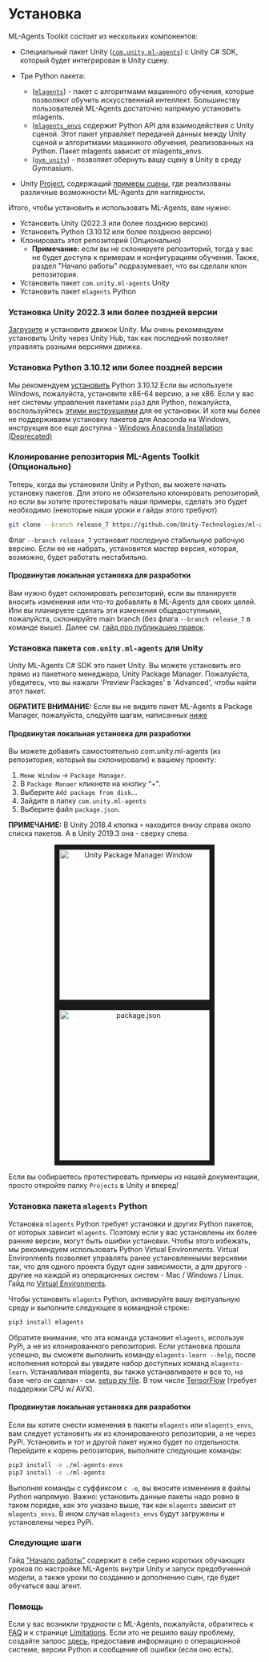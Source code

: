 # Установка

ML-Agents Toolkit состоит из нескольких компонентов:

- Специальный пакет Unity ([`com.unity.ml-agents`](https://github.com/Unity-Technologies/ml-agents/tree/main/com.unity.ml-agents))
с Unity C# SDK, который будет интегрирован в Unity сцену.

- Три Python пакета:
  - ([`mlagents`](https://github.com/Unity-Technologies/ml-agents/tree/main/ml-agents)) - пакет с алгоритмами машинного обучения,
  которые позволяют обучить искусственный интеллект. Большинству пользователей ML-Agents достаточно напрямую установить mlagents.
  - ([`mlagents_envs`](https://github.com/Unity-Technologies/ml-agents/tree/main/ml-agents-envs) содержит Python
  API для взаимодействия с Unity сценой. Этот пакет управляет передачей данных между Unity сценой и алгоритмами
  машинного обучения, реализованных на Python. Пакет mlagents зависит от mlagents_envs.
  - ([`gym_unity`](https://github.com/Unity-Technologies/ml-agents/tree/main/gym-unity)) - позволяет обернуть вашу сцену
  в Unity в среду Gymnasium.
- Unity [Project](https://github.com/Unity-Technologies/ml-agents/tree/main/Project),
содержащий [примеры сцены](https://github.com/Unity-Technologies/ml-agents/blob/main/docs/Learning-Environment-Examples.md),
где реализованы различные возможности ML-Agents для наглядности.

Итого, чтобы установить и использовать ML-Agents, вам нужно:
- Установить Unity (2022.3 или более позднюю версию)
- Установить Python (3.10.12 или более позднюю версию)
- Клонировать этот репозиторий (Опционально)
  - __Примечание:__ если вы не склонируете репозиторий, тогда у вас не будет доступа к примерам и конфигурациям обучения.
  Также, раздел "Начало работы" подразумевает, что вы сделали клон репозитория.
- Установить пакет `com.unity.ml-agents` Unity
- Установить пакет `mlagents` Python

### Установка **Unity 2022.3** или более поздней версии

[Загрузите](https://unity3d.com/get-unity/download) и установите движок Unity.
Мы очень рекомендуем установить Unity через Unity Hub, так как последний позволяет управлять разными версиями движка.

### Установка **Python 3.10.12** или более поздней версии

Мы рекомендуем [установить](https://www.python.org/downloads/) Python 3.10.12
Если вы используете Windows, пожалуйста, установите x86-64 версию, а не x86.
Если у вас нет системы управления пакетами `pip3` для Python, пожалуйста,
воспользуйтесь [этими инструкциями](https://packaging.python.org/guides/installing-using-linux-tools/#installing-pip-setuptools-wheel-with-linux-package-managers)
для ее установки. И хотя мы более не поддерживаем установку пакетов для Anaconda на Windows,
инструкция все еще доступна - [Windows Anaconda Installation (Deprecated)](Installation-Anaconda-Windows.md)

### Клонирование репозитория ML-Agents Toolkit (Опционально)

Теперь, когда вы установили Unity и Python, вы можете начать установку пакетов.
Для этого не обязательно клонировать репозиторий, но если вы хотите протестировать
наши примеры, сделать это будет необходимо (некоторые наши уроки и гайды этого требуют)

```sh
git clone --branch release_7 https://github.com/Unity-Technologies/ml-agents.git
```
Флаг `--branch release_7` установит последную стабильную рабочую версию.
Если ее не набрать, установится мастер версия, которая, возможно, будет работать нестабильно.

#### Продвинутая локальная установка для разработки

Вам нужно будет склонировать репозиторий, если вы планируете вносить изменения
или что-то добавлять в ML-Agents для своих целей. Или вы планируете сделать
эти изменения общедоступными, пожалуйста, склонируйте main branch
(без флага `--branch release_7` в команде выше).
Далее см. [гайд про публикацию правок](https://github.com/Unity-Technologies/ml-agents/blob/main/com.unity.ml-agents/CONTRIBUTING.md).

### Установка пакета `com.unity.ml-agents` для Unity
Unity ML-Agents C# SDK это пакет Unity. Вы можете установить его прямо из пакетного менеджера,
Unity Package Manager. Пожалуйста, убедитесь, что вы нажали 'Preview Packages' в 'Advanced',
чтобы найти этот пакет.

**ОБРАТИТЕ ВНИМАНИЕ:** Если вы не видите пакет ML-Agents в Package Manager,
пожалуйста, следуйте шагам, написанных [ниже](#продвинутая-локальная-установка-для-разработки-1)

#### Продвинутая локальная установка для разработки

Вы можете добавить самостоятельно com.unity.ml-agents (из репозитория, который вы склонировали)
к вашему проекту:
1. `Меню Window` -> `Package Manager`.
1. В `Package Manaer` кликнете на кнопку “+”.
1. Выберите `Add package from disk`...
1. Зайдите в папку `com.unity.ml-agents`
1. Выберите файл `package.json`.

**ПРИМЕЧАНИЕ:** В Unity 2018.4 кпопка `+` находится внизу справа около списка пакетов.
А в Unity 2019.3 она - сверху слева.

<p align="center">
  <img src="https://raw.githubusercontent.com/Unity-Technologies/ml-agents/main/docs/images/unity_package_manager_window.png"
       alt="Unity Package Manager Window"
       height="300"
       border="10" />
  <img src="https://raw.githubusercontent.com/Unity-Technologies/ml-agents/main/docs/images/unity_package_json.png"
     alt="package.json"
     height="300"
     border="10" />
</p>

Если вы собираетесь протестировать примеры из нашей документации, просто откройте папку `Projects` в Unity и вперед!

### Установка пакета `mlagents` Python

Установка `mlagents` Python требует установки и других Python пакетов, от которых зависит `mlagents`.
Поэтому если у вас установлены их более ранние версии, могут быть ошибки установки.
Чтобы этого избежать, мы рекомендуем использовать Python Virtual Environments.
Virtual Environments позволяет управлять ранее установленными версиями так,
что для одного проекта будут одни зависимости, а для другого - другие на каждой
из операционных систем - Mac / Windows / Linux.
Гайд по [Virtual Environments](https://github.com/Unity-Technologies/ml-agents/blob/main/docs/Using-Virtual-Environment.md).

Чтобы установить `mlagents` Python, активируйте вашу виртуальную среду
и выполните следующее в командной строке:

```sh
pip3 install mlagents
```

Обратите внимание, что эта команда установит `mlagents`,
используя PyPi, а не из клонированного репозитория.
Если установка прошла успешно, вы сможете выполнить
команду `mlagents-learn --help`, после
исполнения которой вы увидите набор доступных команд `mlagents-learn`.
Устанавливая mlagents, вы также устанавливаете и все то, на базе чего он сделан -
см. [setup.py file](https://github.com/Unity-Technologies/ml-agents/blob/main/ml-agents/setup.py).
В том числе [TensorFlow](https://github.com/Unity-Technologies/ml-agents/blob/main/docs/Background-TensorFlow.md)
(требует поддержки CPU w/ AVX).

#### Продвинутая локальная установка для разработки
Если вы хотите снести изменения в пакеты `mlagents` или `mlagents_envs`,
вам следует установить их из клонированного репозитория, а не через PyPi.
Установить и тот и другой пакет нужно будет по отдельности.
Перейдите к корень репозитория, выполните следующие команды:

```sh
pip3 install -e ./ml-agents-envs
pip3 install -e ./ml-agents
```

Выполняя команды с суффиксом `с -e`, вы вносите изменения в файлы Python напрямую.
Важно: установить данные пакеты надо ровно в таком порядке, как это указано выше,
так как `mlagents` зависит от `mlagents_envs`. В ином случае  `mlagents_envs`
будут загружены и установлены через PyPi.

### Следующие шаги

Гайд ["Начало работы"](https://github.com/Unity-Technologies/ml-agents/tree/main/docs/localized/RU/docs/Начало-работы.md)
содержит в себе серию коротких обучающих уроков по настройке ML-Agents внутри Unity
и запуск предобученной модели, а также уроки по созданию и дополнению сцен,
где будет обучаться ваш агент.

### Помощь

Если у вас возникли трудности с ML-Agents, пожалуйста, обратитесь к [FAQ](https://github.com/Unity-Technologies/ml-agents/blob/main/docs/FAQ.md)
и к странице [Limitations](https://github.com/Unity-Technologies/ml-agents/blob/main/docs/Limitations.md).
Если это не решило вашу проблему, создайте запрос [здесь](https://github.com/Unity-Technologies/ml-agents/issues),
предоставив информацию о операционной системе, версии Python и сообщение об ошибки (если оно есть).


